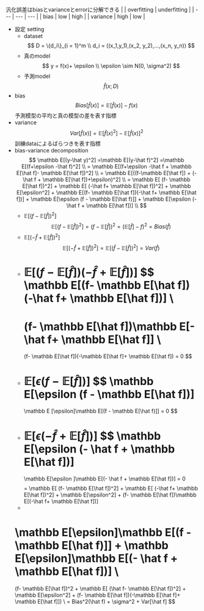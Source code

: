 汎化誤差はbiasとvarianceとerrorに分解できる
|  | overfitting | underfitting |
| --- | --- | --- |
| bias | low | high |
| variance | high | low |
- 設定 setting
    - dataset
        $$
        D = \{d_i\}_{i = 1}^m \\
        d_i = ((x_1,y_1),(x_2, y_2),...,(x_n, y_n))
        $$
    - 真のmodel
        $$
        y = f(x)+ \epsilon \\
        \epsilon \sim N(0, \sigma^2)
        $$
    - 予測model
        $$
        \hat f (x; D)
        $$
- bias
    $$
    Bias[\hat f(x)] = \mathbb E[\hat f(x)] -f(x)
    $$
    予測模型の平均と真の模型の差を表す指標
- variance
    $$
    Var[\hat f(x)] = \mathbb E[\hat f(x)^2] - \mathbb E[\hat f(x)]^2
    $$
    訓練dataによるばらつきを表す指標
- bias-variance decomposition
    $$
    \mathbb E[(y-\hat y)^2] 
    =\mathbb E[(y-\hat f)^2] 
    =\mathbb E[(f+\epsilon -\hat f)^2]
    \\
    = \mathbb E[(f+\epsilon -\hat f + \mathbb E[\hat f]- \mathbb E[\hat f])^2]
    \\ 
    = \mathbb E[((f-\mathbb E[\hat f]) + (-\hat f + \mathbb E[\hat f])+\epsilon)^2]
    \\ 
    = \mathbb E[
    (f- \mathbb E[\hat f])^2] 
    + 
    \mathbb E[
    (-\hat f+ \mathbb E[\hat f])^2] 
    + 
    \mathbb E[\epsilon^2] 
    +
    \mathbb E[(f- \mathbb E[\hat f])(-\hat f+ \mathbb E[\hat f])] 
    +
    \mathbb E[\epsilon (f - \mathbb E[\hat f)]] 
    + 
    \mathbb E[\epsilon (- \hat f + \mathbb E[\hat f])]
    \\
    $$
    - $\mathbb E[
    (f- \mathbb E[\hat f])^2]$
        $$
        \mathbb E[
        (f- \mathbb E[\hat f])^2] 
        = (f- \mathbb E[\hat f])^2
        = (\mathbb E[\hat f]-f)^2
        = Bias(\hat f)
        $$
    - $\mathbb E[
    (-\hat f+ \mathbb E[\hat f])^2]$
        $$
        \mathbb E[
        (-\hat f+ \mathbb E[\hat f])^2]=\mathbb E[
        (\hat f- \mathbb E[\hat f])^2] = Var(\hat f)
        $$
    - $\mathbb E[(f- \mathbb E[\hat f])(-\hat f+ \mathbb E[\hat f])]$
        $$
        \mathbb E[(f- \mathbb E[\hat f])(-\hat f+ \mathbb E[\hat f])] \\
        =
        (f- \mathbb E[\hat f])\mathbb E[-\hat f+ \mathbb E[\hat f]] \\
        =
        (f- \mathbb E[\hat f])(-\mathbb E[\hat f]+ \mathbb E[\hat f])
        = 0
        $$
    - $\mathbb E[\epsilon (f - \mathbb E[\hat f])]$
        $$
        \mathbb E[\epsilon (f - \mathbb E[\hat f])]
        =
        \mathbb E [\epsilon]\mathbb E[(f - \mathbb E[\hat f)]] 
        = 0
        $$
    - $\mathbb E[\epsilon (- \hat f + \mathbb E[\hat f])]$
        $$
        \mathbb E[\epsilon (- \hat f + \mathbb E[\hat f])]
        =
        \mathbb E[\epsilon ]\mathbb E[(- \hat f + \mathbb E[\hat f])]
        = 0
        $$
    $$
    = \mathbb E[
    (f- \mathbb E[\hat f])^2] + \mathbb E[
    (-\hat f+ \mathbb E[\hat f])^2] + \mathbb E[\epsilon^2] +
    (f- \mathbb E[\hat f])\mathbb E[(-\hat f+ \mathbb E[\hat f])] 
    +
    \mathbb E[\epsilon]\mathbb E[(f - \mathbb E[\hat f)]] + \mathbb E[\epsilon]\mathbb E[(- \hat f + \mathbb E[\hat f])]
    \\
    = 
    (f- \mathbb E[\hat f])^2 + \mathbb E[
    (\hat f- \mathbb E[\hat f])^2] + \mathbb E[\epsilon^2] +
    (f- \mathbb E[\hat f])(-\mathbb E[\hat f]+ \mathbb E[\hat f]]) 
    \\ 
    = Bias^2(\hat f) + \sigma^2 + Var[\hat f]
    $$